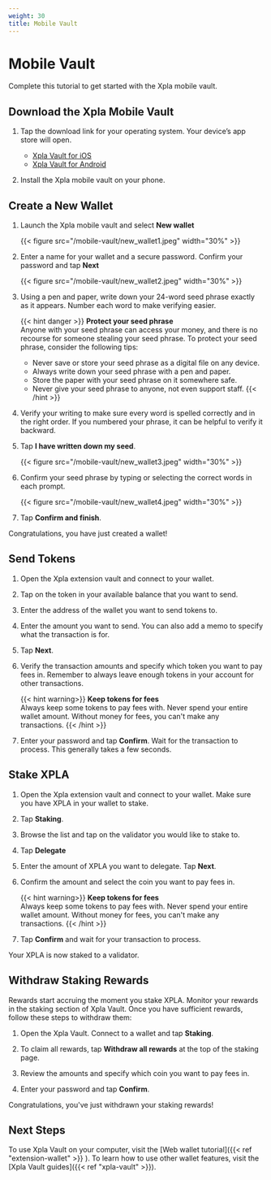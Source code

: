 ```yaml
---
weight: 30
title: Mobile Vault
---
```


# Mobile Vault

Complete this tutorial to get started with the Xpla mobile vault.

## Download the Xpla Mobile Vault

1. Tap the download link for your operating system. Your device’s app store will open.

   - [Xpla Vault for iOS](https://apps.apple.com/app/...)
   - [Xpla Vault for Android](https://play.google.com/store/apps/details?id=io.xpla.vault)

1. Install the Xpla mobile vault on your phone.

## Create a New Wallet

1. Launch the Xpla mobile vault and select **New wallet**

   {{< figure src="/mobile-vault/new_wallet1.jpeg" width="30%" >}}

1. Enter a name for your wallet and a secure password. Confirm your password and tap **Next**

   {{< figure src="/mobile-vault/new_wallet2.jpeg" width="30%" >}}

1. Using a pen and paper, write down your 24-word seed phrase exactly as it appears. Number each word to make verifying easier.

   {{< hint danger >}}
   **Protect your seed phrase**  
   Anyone with your seed phrase can access your money, and there is no recourse for someone stealing your seed phrase. To protect your seed phrase, consider the following tips:
   - Never save or store your seed phrase as a digital file on any device.
   - Always write down your seed phrase with a pen and paper.
   - Store the paper with your seed phrase on it somewhere safe.
   - Never give your seed phrase to anyone, not even support staff.
   {{< /hint >}}

1. Verify your writing to make sure every word is spelled correctly and in the right order. If you numbered your phrase, it can be helpful to verify it backward.

1. Tap **I have written down my seed**.

   {{< figure src="/mobile-vault/new_wallet3.jpeg" width="30%" >}}

1. Confirm your seed phrase by typing or selecting the correct words in each prompt.

   {{< figure src="/mobile-vault/new_wallet4.jpeg" width="30%" >}}

1. Tap **Confirm and finish**.

Congratulations, you have just created a wallet!

## Send Tokens

1. Open the Xpla extension vault and connect to your wallet.

1. Tap on the token in your available balance that you want to send.  

1. Enter the address of the wallet you want to send tokens to.  

1. Enter the amount you want to send. You can also add a memo to specify what the transaction is for.  

1. Tap **Next**.

1. Verify the transaction amounts and specify which token you want to pay fees in. Remember to always leave enough tokens in your account for other transactions.

   {{< hint warning>}}
   **Keep tokens for fees**  
   Always keep some tokens to pay fees with. Never spend your entire wallet amount. Without money for fees, you can't make any transactions.
   {{< /hint >}}

1.  Enter your password and tap **Confirm**. Wait for the transaction to process. This generally takes a few seconds.

## Stake XPLA

1. Open the Xpla extension vault and connect to your wallet. Make sure you have XPLA in your wallet to stake.

1. Tap **Staking**.

1. Browse the list and tap on the validator you would like to stake to.

1. Tap **Delegate**

1. Enter the amount of XPLA you want to delegate. Tap **Next**.

1. Confirm the amount and select the coin you want to pay fees in.

   {{< hint warning>}}
   **Keep tokens for fees**  
   Always keep some tokens to pay fees with. Never spend your entire wallet amount. Without money for fees, you can't make any transactions.
   {{< /hint >}}

1. Tap **Confirm** and wait for your transaction to process.

Your XPLA is now staked to a validator.

## Withdraw Staking Rewards

Rewards start accruing the moment you stake XPLA. Monitor your rewards in the staking section of Xpla Vault. Once you have sufficient rewards, follow these steps to withdraw them:

1. Open the Xpla Vault. Connect to a wallet and tap **Staking**.

1. To claim all rewards, tap **Withdraw all rewards** at the top of the staking page.

1. Review the amounts and specify which coin you want to pay fees in.

1. Enter your password and tap **Confirm**.

Congratulations, you've just withdrawn your staking rewards!

## Next Steps

To use Xpla Vault on your computer, visit the [Web wallet tutorial]({{< ref "extension-wallet" >}} ). To learn how to use other wallet features, visit the [Xpla Vault guides]({{< ref "xpla-vault" >}}).
